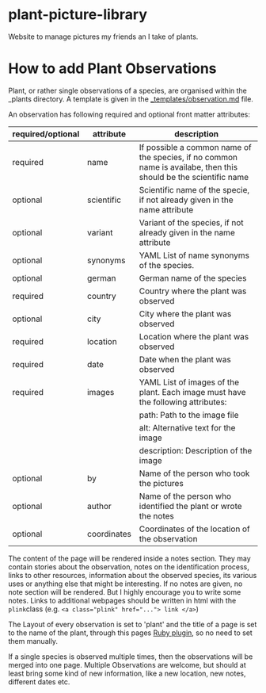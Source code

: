 # plant-picture-library
Website to manage pictures my friends an I take of plants.

# How to add Plant Observations
Plant, or rather single observations of a species, are organised within the _plants directory. A template is given in the [_templates/observation.md](_templates/observation.md) file.

An observation has following required and optional front matter attributes:

| required/optional | attribute | description                                                                                               |
|----------|-------------|------------------------------------------------------------------------------------------------------------------|
| required | name        | If possible a common name of the species, if no common name is availabe, then this should be the scientific name |
| optional | scientific  | Scientific name of the specie, if not already given in the name attribute                                        |
| optional | variant     | Variant of the species, if not already given in the name attribute                                               |
| optional | synonyms    | YAML List of name synonyms of the species.                                                                       |
| optional | german      | German name of the species                                                                                       |
| required | country     | Country where the plant was observed                                                                             |
| optional | city        | City where the plant was observed                                                                                |
| required | location    | Location where the plant was observed                                                                            |
| required | date        | Date when the plant was observed                                                                                 |
| required | images      | YAML List of images of the plant. Each image must have the following attributes:                                 |
|          |             | path: Path to the image file                                                                                     |
|          |             | alt: Alternative text for the image                                                                              |
|          |             | description: Description of the image                                                                            |
| optional | by          | Name of the person who took the pictures                                                                         |
| optional | author      | Name of the person who identified the plant or wrote the notes                                                   |
| optional | coordinates | Coordinates of the location of the observation                                                                   |

The content of the page will be rendered inside a notes section. They may contain stories about the observation, notes on the identification process, links to other resources, information about the observed species, its various uses or anything else that might be interesting. If no notes are given, no note section will be rendered. But I highly encourage you to write some notes. Links to additional webpages should be written in html with the ```plink```class (e.g. ```<a class="plink" href="..."> link </a>```)

The Layout of every observation is set to 'plant' and the title of a page is set to the name of the plant, through this pages [Ruby plugin](_plugins/plant_library.rb), so no need to set them manually.

If a single species is observed multiple times, then the observations will be merged into one page. Multiple Observations are welcome, but should at least bring some kind of new information, like a new location, new notes, different dates etc.
